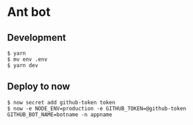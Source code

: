 # Ant bot

## Development

```
$ yarn
$ mv env .env
$ yarn dev
```

## Deploy to now

```
$ now secret add github-token token
$ now -e NODE_ENV=production -e GITHUB_TOKEN=@github-token GITHUB_BOT_NAME=botname -n appname
```
